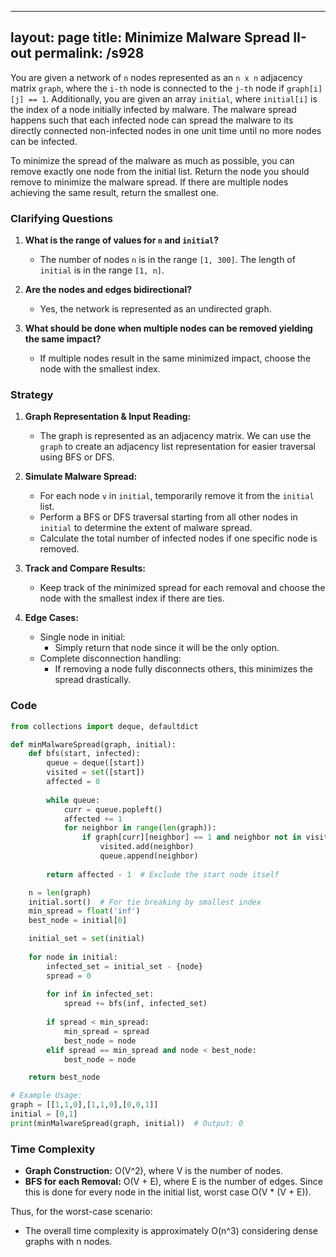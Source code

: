 
---
layout: page
title:  Minimize Malware Spread II-out
permalink: /s928
---
You are given a network of `n` nodes represented as an `n x n` adjacency matrix `graph`, where the `i-th` node is connected to the `j-th` node if `graph[i][j] == 1`. Additionally, you are given an array `initial`, where `initial[i]` is the index of a node initially infected by malware. The malware spread happens such that each infected node can spread the malware to its directly connected non-infected nodes in one unit time until no more nodes can be infected.

To minimize the spread of the malware as much as possible, you can remove exactly one node from the initial list. Return the node you should remove to minimize the malware spread. If there are multiple nodes achieving the same result, return the smallest one.

### Clarifying Questions
1. **What is the range of values for `n` and `initial`?**
   - The number of nodes `n` is in the range `[1, 300]`. The length of `initial` is in the range `[1, n]`.

2. **Are the nodes and edges bidirectional?**
   - Yes, the network is represented as an undirected graph.

3. **What should be done when multiple nodes can be removed yielding the same impact?**
   - If multiple nodes result in the same minimized impact, choose the node with the smallest index.

### Strategy
1. **Graph Representation & Input Reading:**
   - The graph is represented as an adjacency matrix. We can use the `graph` to create an adjacency list representation for easier traversal using BFS or DFS.

2. **Simulate Malware Spread:**
   - For each node `v` in `initial`, temporarily remove it from the `initial` list.
   - Perform a BFS or DFS traversal starting from all other nodes in `initial` to determine the extent of malware spread.
   - Calculate the total number of infected nodes if one specific node is removed.

3. **Track and Compare Results:**
   - Keep track of the minimized spread for each removal and choose the node with the smallest index if there are ties.

4. **Edge Cases:**
   - Single node in initial:
     - Simply return that node since it will be the only option.
   - Complete disconnection handling:
     - If removing a node fully disconnects others, this minimizes the spread drastically.

### Code
```python
from collections import deque, defaultdict

def minMalwareSpread(graph, initial):
    def bfs(start, infected):
        queue = deque([start])
        visited = set([start])
        affected = 0
        
        while queue:
            curr = queue.popleft()
            affected += 1
            for neighbor in range(len(graph)):
                if graph[curr][neighbor] == 1 and neighbor not in visited and neighbor not in infected:
                    visited.add(neighbor)
                    queue.append(neighbor)
        
        return affected - 1  # Exclude the start node itself

    n = len(graph)
    initial.sort()  # For tie breaking by smallest index
    min_spread = float('inf')
    best_node = initial[0]

    initial_set = set(initial)
    
    for node in initial:
        infected_set = initial_set - {node}
        spread = 0
        
        for inf in infected_set:
            spread += bfs(inf, infected_set)
        
        if spread < min_spread:
            min_spread = spread
            best_node = node
        elif spread == min_spread and node < best_node:
            best_node = node

    return best_node

# Example Usage:
graph = [[1,1,0],[1,1,0],[0,0,1]]
initial = [0,1]
print(minMalwareSpread(graph, initial))  # Output: 0
```

### Time Complexity
- **Graph Construction:** O(V^2), where V is the number of nodes.
- **BFS for each Removal:** O(V + E), where E is the number of edges. Since this is done for every node in the initial list, worst case O(V * (V + E)).

Thus, for the worst-case scenario:
- The overall time complexity is approximately O(n^3) considering dense graphs with n nodes.